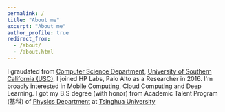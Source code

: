 ```yaml
---
permalink: /
title: "About me"
excerpt: "About me"
author_profile: true
redirect_from: 
  - /about/
  - /about.html
---
```


I graudated from [Computer Science Department](http://www.cs.usc.edu/), [University of Southern California (USC)](http://www.usc.edu).  I joined HP Labs, Palo Alto as a Researcher in 2016. I'm broadly interested in Mobile Computing, Cloud Computing and Deep Learning. 
    I got my B.S degree (with honor) from Academic Talent Program (基科) of [Physics Department](http://www.phys.tsinghua.edu.cn) at [Tsinghua University](http://www.tsinghua.edu.cn)
